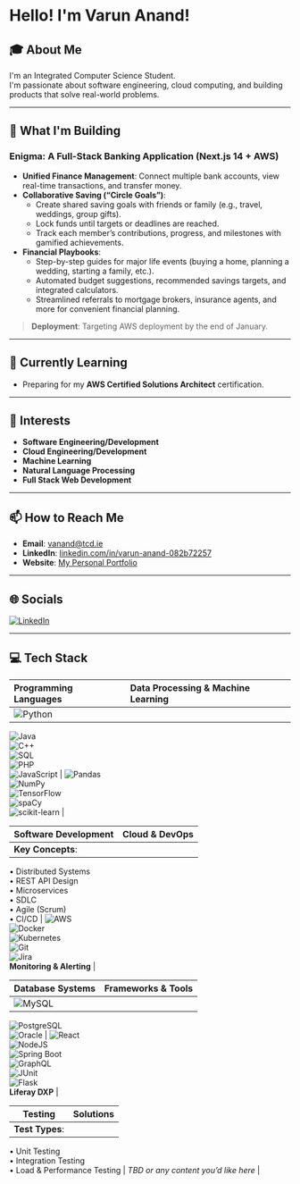 # Hello! I'm Varun Anand!

## 🎓 About Me
I'm an Integrated Computer Science Student.  
I'm passionate about software engineering, cloud computing, and building products that solve real-world problems.

---

## 🔭 What I'm Building
### Enigma: A Full-Stack Banking Application (Next.js 14 + AWS)
- **Unified Finance Management**: Connect multiple bank accounts, view real-time transactions, and transfer money.  
- **Collaborative Saving (“Circle Goals”)**:
  - Create shared saving goals with friends or family (e.g., travel, weddings, group gifts).  
  - Lock funds until targets or deadlines are reached.  
  - Track each member’s contributions, progress, and milestones with gamified achievements.  
- **Financial Playbooks**:
  - Step-by-step guides for major life events (buying a home, planning a wedding, starting a family, etc.).  
  - Automated budget suggestions, recommended savings targets, and integrated calculators.  
  - Streamlined referrals to mortgage brokers, insurance agents, and more for convenient financial planning.  

> **Deployment**: Targeting AWS deployment by the end of January.

---

## 🌱 Currently Learning
- Preparing for my **AWS Certified Solutions Architect** certification.

---

## 🤔 Interests
- **Software Engineering/Development**  
- **Cloud Engineering/Development**  
- **Machine Learning**  
- **Natural Language Processing**  
- **Full Stack Web Development**

---

## 📫 How to Reach Me
- **Email**: vanand@tcd.ie  
- **LinkedIn**: [linkedin.com/in/varun-anand-082b72257](https://linkedin.com/in/varun-anand-082b72257)  
- **Website**: [My Personal Portfolio](https://personal-portfolio-website-varunanand07s-projects.vercel.app)

---

## 🌐 Socials
[![LinkedIn](https://img.shields.io/badge/LinkedIn-%230077B5.svg?style=for-the-badge&logo=linkedin&logoColor=white)](https://linkedin.com/in/varun-anand-082b72257)

---

## 💻 Tech Stack

| **Programming Languages** | **Data Processing & Machine Learning** |
| :------------------------ | :-------------------------------------- |
| ![Python](https://img.shields.io/badge/python-%2314354C.svg?style=for-the-badge&logo=python&logoColor=white) <br/>
![Java](https://img.shields.io/badge/java-%23ED8B00.svg?style=for-the-badge&logo=openjdk&logoColor=white) <br/>
![C++](https://img.shields.io/badge/c++-%2300599C.svg?style=for-the-badge&logo=c%2B%2B&logoColor=white) <br/>
![SQL](https://img.shields.io/badge/SQL-%234ea94b.svg?style=for-the-badge) <br/>
![PHP](https://img.shields.io/badge/PHP-%23777BB4.svg?style=for-the-badge&logo=php&logoColor=white) <br/>
![JavaScript](https://img.shields.io/badge/JavaScript-%23323330.svg?style=for-the-badge&logo=javascript&logoColor=%23F7DF1E) | ![Pandas](https://img.shields.io/badge/pandas-%23150458.svg?style=for-the-badge&logo=pandas&logoColor=white) <br/>
![NumPy](https://img.shields.io/badge/numpy-%23013243.svg?style=for-the-badge&logo=numpy&logoColor=white) <br/>
![TensorFlow](https://img.shields.io/badge/TensorFlow-%23FF6F00.svg?style=for-the-badge&logo=TensorFlow&logoColor=white) <br/>
![spaCy](https://img.shields.io/badge/spaCy-09A3D5?style=for-the-badge&logo=spacy&logoColor=white) <br/>
![scikit-learn](https://img.shields.io/badge/scikit--learn-%23F7931E.svg?style=for-the-badge&logo=scikit-learn&logoColor=white) |

| **Software Development** | **Cloud & DevOps** |
| :----------------------- | :----------------- |
| **Key Concepts**:<br/>
• Distributed Systems<br/>
• REST API Design<br/>
• Microservices<br/>
• SDLC<br/>
• Agile (Scrum)<br/>
• CI/CD | ![AWS](https://img.shields.io/badge/AWS-%23FF9900.svg?style=for-the-badge&logo=amazonaws&logoColor=white) <br/>
![Docker](https://img.shields.io/badge/docker-%230db7ed.svg?style=for-the-badge&logo=docker&logoColor=white) <br/>
![Kubernetes](https://img.shields.io/badge/kubernetes-%23326ce5.svg?style=for-the-badge&logo=kubernetes&logoColor=white) <br/>
![Git](https://img.shields.io/badge/git-%23F05033.svg?style=for-the-badge&logo=git&logoColor=white) <br/>
![Jira](https://img.shields.io/badge/jira-%230A0FFF.svg?style=for-the-badge&logo=jira&logoColor=white) <br/>
**Monitoring & Alerting** |

| **Database Systems** | **Frameworks & Tools** |
| :------------------- | :---------------------- |
| ![MySQL](https://img.shields.io/badge/mysql-%2300f.svg?style=for-the-badge&logo=mysql&logoColor=white) <br/>
![PostgreSQL](https://img.shields.io/badge/postgresql-%23336791.svg?style=for-the-badge&logo=postgresql&logoColor=white) <br/>
![Oracle](https://img.shields.io/badge/oracle-F80000.svg?style=for-the-badge&logo=oracle&logoColor=white) | ![React](https://img.shields.io/badge/react-%2320232A.svg?style=for-the-badge&logo=react&logoColor=%2361DAFB) <br/>
![NodeJS](https://img.shields.io/badge/node.js-6DA55F?style=for-the-badge&logo=node.js&logoColor=white) <br/>
![Spring Boot](https://img.shields.io/badge/spring%20boot-%236DB33F.svg?style=for-the-badge&logo=spring&logoColor=white) <br/>
![GraphQL](https://img.shields.io/badge/graphql-E10098.svg?style=for-the-badge&logo=graphql&logoColor=white) <br/>
![JUnit](https://img.shields.io/badge/JUnit-25A162.svg?style=for-the-badge&logo=cachet&logoColor=white) <br/>
![Flask](https://img.shields.io/badge/flask-%23000.svg?style=for-the-badge&logo=flask&logoColor=white) <br/>
**Liferay DXP** |

| **Testing** | **Solutions** |
| :---------: | :-----------: |
| **Test Types**:<br/>
• Unit Testing<br/>
• Integration Testing<br/>
• Load & Performance Testing | *TBD or any content you’d like here* |
